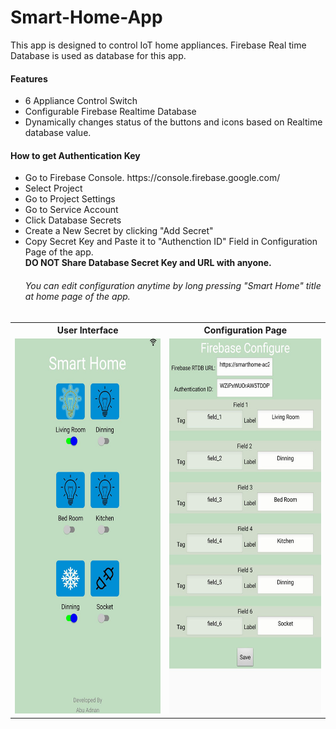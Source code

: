 # Smart-Home-App
This app is designed to control IoT home appliances. Firebase Real time Database is used as database for this app.
<h4> Features </h4>
<ul>
  <li> 6 Appliance Control Switch</li>
  <li> Configurable Firebase Realtime Database</li>
  <li> Dynamically changes status of the buttons and icons based on Realtime database value. </li>
</ul>
<h4> How to get Authentication Key</h4>
<ul>
  <li> Go to Firebase Console. https://console.firebase.google.com/  </li>
  <li> Select Project </li>
  <li> Go to Project Settings </li>
  <li> Go to Service Account </li>
  <li> Click Database Secrets </li>
  <li> Create a New Secret by clicking "Add Secret" </li>
  <li> Copy Secret Key and Paste it to "Authenction ID" Field in Configuration Page of the app. </li>
  <b> DO NOT Share Database Secret Key and URL with anyone. </b> <br> 
  <h6> <i> You can edit configuration anytime by long pressing "Smart Home" title at home page of the app.</i> </h6>
  
</ul>
<table>
  <tr> 
    <th> User Interface </th>
    <th> Configuration Page </th>
  </tr>
  <tr>
    <td> <img src="UI.jpg" width="300" height="600"> </td>
    <td> <img src="configure.jpg" width="300" height="600"> </td>
  </tr>
</table>


